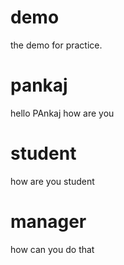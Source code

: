 # demo
the demo for practice.

# pankaj

hello PAnkaj how are you
# student

how are you student 

# manager
how can you do that

